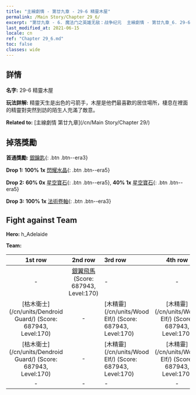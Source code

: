 ```yaml
---
title: "主線劇情 - 第廿九章 - 29-6 精靈木屋"
permalink: /Main Story/Chapter 29_6/
excerpt: "第廿九章 - 6. 魔法门之英雄无敌：战争纪元  主線劇情 - 第廿九章_6. 29-6 精靈木屋"
last_modified_at: 2021-06-15
locale: cn
ref: "Chapter 29_6.md"
toc: false
classes: wide
---
```


## 詳情

 **名字:** 29-6 精靈木屋

 **玩法詳解:** 精靈天生是出色的弓箭手，木屋是他們最喜歡的居住場所，棲息在裡面的精靈對突然到訪的陌生人充滿了敵意。

 **Related to:** [主線劇情 第廿九章](/cn/Main Story/Chapter 29/)

## 掉落獎勵

 **首通獎勵:** [銀鑰匙](/cn/Items/con_693/){: .btn .btn--era3}

 **Drop 1:** **100% 1x** [閃耀水晶](/cn/Items/mat_101/){: .btn .btn--era5}

 **Drop 2:** **60% 0x** [星空寶石](/cn/Items/mat_93/){: .btn .btn--era5}, **40% 1x** [星空寶石](/cn/Items/mat_93/){: .btn .btn--era5}

 **Drop 3:** **100% 1x** [法術卷軸](/cn/Items/con_694/){: .btn .btn--era3}


## Fight against Team
 **Hero:** h_Adelaide

 **Team:**


  | 1st row | 2nd row | 3rd row | 4th row |
  |:----:|:----:|:----|:----:|
  | - | [銀翼飛馬](/cn/units/Pegasus/) (Score: 687943, Level:170)  | - | - |
  | [枯木衛士](/cn/units/Dendroid Guard/) (Score: 687943, Level:170)  | - | [木精靈](/cn/units/Wood Elf/) (Score: 687943, Level:170)  | [木精靈](/cn/units/Wood Elf/) (Score: 687943, Level:170)  |
  | [枯木衛士](/cn/units/Dendroid Guard/) (Score: 687943, Level:170)  | - | [木精靈](/cn/units/Wood Elf/) (Score: 687943, Level:170)  | [木精靈](/cn/units/Wood Elf/) (Score: 687943, Level:170)  |
  | - | - | - | - |


